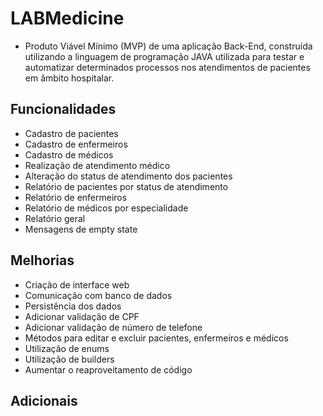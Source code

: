 # LABMedicine
- Produto Viável Mínimo (MVP) de uma aplicação Back-End, construída utilizando a linguagem de programação JAVA utilizada para testar e automatizar determinados processos nos atendimentos de pacientes em âmbito hospitalar.

## Funcionalidades
- Cadastro de pacientes
- Cadastro de enfermeiros
- Cadastro de médicos
- Realização de atendimento médico
- Alteração do status de atendimento dos pacientes
- Relatório de pacientes por status de atendimento
- Relatório de enfermeiros
- Relatório de médicos por especialidade
- Relatório geral
- Mensagens de empty state

## Melhorias
- Criação de interface web
- Comunicação com banco de dados
- Persistência dos dados
- Adicionar validação de CPF
- Adicionar validação de número de telefone
- Métodos para editar e excluir pacientes, enfermeiros e médicos
- Utilização de enums
- Utilização de builders
- Aumentar o reaproveitamento de código

## Adicionais




